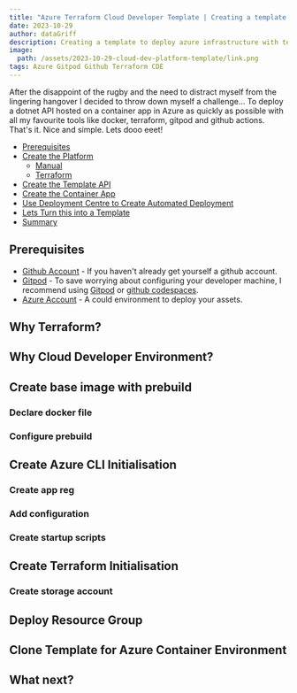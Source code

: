 ```yaml
---
title: "Azure Terraform Cloud Developer Template | Creating a template to deploy azure infrastructure with terraform on a cloud developer environment"
date: 2023-10-29
author: dataGriff
description: Creating a template to deploy azure infrastructure with terraform on a cloud developer environment
image:
  path: /assets/2023-10-29-cloud-dev-platform-template/link.png
tags: Azure Gitpod Github Terraform CDE
---
```


After the disappoint of the rugby and the need to distract myself from the lingering hangover I decided to throw down myself a challenge... To deploy a dotnet API hosted on a container app in Azure as quickly as possible with all my favourite tools like docker, terraform, gitpod and github actions. That's it. Nice and simple. Lets dooo eeet!

- [Prerequisites](#prerequisites)
- [Create the Platform](#create-the-platform)
  - [Manual](#manual)
  - [Terraform](#terraform)
- [Create the Template API](#create-the-template-api)
- [Create the Container App](#create-the-container-app)
- [Use Deployment Centre to Create Automated Deployment](#use-deployment-centre-to-create-automated-deployment)
- [Lets Turn this into a Template](#lets-turn-this-into-a-template)
- [Summary](#summary)

## Prerequisites

- [Github Account](https://www.github.com) - If you haven't already get yourself a github account.
- [Gitpod](https://www.gitpod.io) - To save worrying about configuring your developer machine, I recommend using [Gitpod](https://www.gitpod.io) or [github codespaces](https://github.com/features/codespaces).
- [Azure Account](https://www.portal.azure.com) - A could environment to deploy your assets.

## Why Terraform?

## Why Cloud Developer Environment?

## Create base image with prebuild

### Declare docker file

### Configure prebuild

## Create Azure CLI Initialisation

### Create app reg

### Add configuration

### Create startup scripts

## Create Terraform Initialisation

### Create storage account

### 

## Deploy Resource Group

## Clone Template for Azure Container Environment

## What next?
